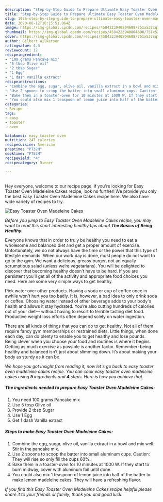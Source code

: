 ```yaml
---
description: "Step-by-Step Guide to Prepare Ultimate Easy Toaster Oven Madeleine Cakes"
title: "Step-by-Step Guide to Prepare Ultimate Easy Toaster Oven Madeleine Cakes"
slug: 1976-step-by-step-guide-to-prepare-ultimate-easy-toaster-oven-madeleine-cakes
date: 2020-08-12T10:15:51.864Z
image: https://img-global.cpcdn.com/recipes/4584223940804608/751x532cq70/easy-toaster-oven-madeleine-cakes-recipe-main-photo.jpg
thumbnail: https://img-global.cpcdn.com/recipes/4584223940804608/751x532cq70/easy-toaster-oven-madeleine-cakes-recipe-main-photo.jpg
cover: https://img-global.cpcdn.com/recipes/4584223940804608/751x532cq70/easy-toaster-oven-madeleine-cakes-recipe-main-photo.jpg
author: Gilbert Wilkerson
ratingvalue: 4.6
reviewcount: 12
recipeingredient:
- "100 grams Pancake mix"
- "5 tbsp Olive oil"
- "2 tbsp Sugar"
- "1 Egg"
- "1 dash Vanilla extract"
recipeinstructions:
- "Combine the egg, sugar, olive oil, vanilla extract in a bowl and mix well. Stir in the pancake mix."
- "Use 2 spoons to scoop the batter into small aluminum cups. Caution: They will rise so only fill the cups 60%."
- "Bake them in a toaster-oven for 10 minutes at 1000 W. If they start to burn midway, cover with aluminum foil until done."
- "You could also mix 1 teaspoon of lemon juice into half of the batter to make lemon madeleine cakes. They will have a refreshing flavor."
categories:
- Recipe
tags:
- easy
- toaster
- oven

katakunci: easy toaster oven 
nutrition: 247 calories
recipecuisine: American
preptime: "PT32M"
cooktime: "PT52M"
recipeyield: "4"
recipecategory: Dinner

---
```

<br>
Hey everyone, welcome to our recipe page, if you're looking for Easy Toaster Oven Madeleine Cakes recipe, look no further! We provide you only the best Easy Toaster Oven Madeleine Cakes recipe here. We also have wide variety of recipes to try.
<br>


![Easy Toaster Oven Madeleine Cakes](https://img-global.cpcdn.com/recipes/4584223940804608/751x532cq70/easy-toaster-oven-madeleine-cakes-recipe-main-photo.jpg)

<i>Before you jump to Easy Toaster Oven Madeleine Cakes recipe, you may want to read this short interesting healthy tips about <strong>The Basics of Being Healthy</strong>.</i>

Everyone knows that in order to truly be healthy you need to eat a wholesome and balanced diet and get a proper amount of exercise. Unfortunately, we do not always have the time or the power that this type of lifestyle demands. When our work day is done, most people do not want to go to the gym. We want a delicious, greasy burger, not an equally scrumptious salad (unless we’re vegetarians). You will be delighted to discover that becoming healthy doesn't have to be hard. If you are persistent you'll get all of the activity and appropriate food choices you need. Here are some very simple ways to get healthy.

Pick water over other products. Having a soda or cup of coffee once in awhile won't hurt you too badly. It is, however, a bad idea to only drink soda or coffee. Choosing water instead of other beverage adds to your body's health and allows it stay hydrated. You’re also cutting hundreds of calories out of your diet— without having to resort to terrible tasting diet food. Productive weight loss efforts often depend solely on water ingestion.

There are all kinds of things that you can do to get healthy. Not all of them require fancy gym memberships or restrained diets. Little things, when done each day, can do plenty to enable you to get healthy and lose pounds. Being clever when you choose your food and routines is where it begins. Getting as much exercise as possible is another factor. Remember: being healthy and balanced isn’t just about slimming down. It’s about making your body as sturdy as it can be. 


<i>We hope you got insight from reading it, now let's go back to easy toaster oven madeleine cakes recipe. You can cook easy toaster oven madeleine cakes using <strong>5</strong> ingredients and <strong>4</strong> steps. Here is how you achieve that.
</i>

##### The ingredients needed to prepare Easy Toaster Oven Madeleine Cakes:

1. You need 100 grams Pancake mix
1. Use 5 tbsp Olive oil
1. Provide 2 tbsp Sugar
1. Use 1 Egg
1. Get 1 dash Vanilla extract


##### Steps to make Easy Toaster Oven Madeleine Cakes:

1. Combine the egg, sugar, olive oil, vanilla extract in a bowl and mix well. Stir in the pancake mix.
1. Use 2 spoons to scoop the batter into small aluminum cups. Caution: They will rise so only fill the cups 60%.
1. Bake them in a toaster-oven for 10 minutes at 1000 W. If they start to burn midway, cover with aluminum foil until done.
1. You could also mix 1 teaspoon of lemon juice into half of the batter to make lemon madeleine cakes. They will have a refreshing flavor.


<i>If you find this Easy Toaster Oven Madeleine Cakes recipe helpful please share it to your friends or family, thank you and good luck.</i>

